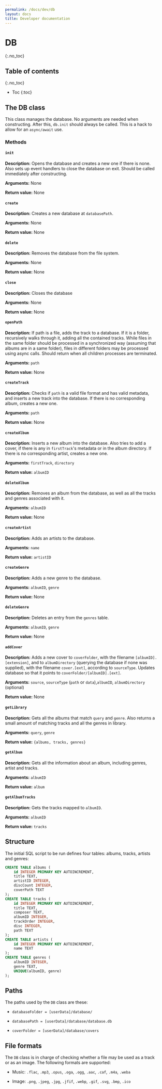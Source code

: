 ```yaml
---
permalink: /docs/dev/db
layout: docs
title: Developer documentation
---
```


# DB

{:.no_toc}

## Table of contents

{:.no_toc}

- Toc
  {:toc}

## The DB class

This class manages the database. No arguments are needed when constructing. After this, `db.init` should always be called. This is a hack to allow for an `async/await` use.

### Methods

#### `init`

**Description:** Opens the database and creates a new one if there is none. Also sets up event handlers to close the database on exit. Should be called immediately after constructing.

**Arguments:** None

**Return value:** None

#### `create`

**Description:** Creates a new database at `databasePath`.

**Arguments:** None

**Return value:** None

#### `delete`

**Description:** Removes the database from the file system.

**Arguments:** None

**Return value:** None

#### `close`

**Description:** Closes the database

**Arguments:** None

**Return value:** None

#### `openPath`

**Description:** If path is a file, adds the track to a database. If it is a folder, recursively walks through it, adding all the contained tracks. While files in the same folder should be processed in a synchronized way (assuming that albums are in a same folder), files in different folders may be processed using async calls. Should return when all children processes are terminated.

**Arguments:** `path`

**Return value:** None

#### `createTrack`

**Description:** Checks if `path` is a valid file format and has valid metadata, and inserts a new track into the database. If there is no corresponding album, creates a new one.

**Arguments:** `path`

**Return value:** None

#### `createAlbum`

**Description:** Inserts a new album into the database. Also tries to add a cover, if there is any in `firstTrack`'s metadata or in the album directory. If there is no corresponding artist, creates a new one.

**Arguments:** `firstTrack`, `directory`

**Return value:** `albumID`

#### `deleteAlbum`

**Description:** Removes an album from the database, as well as all the tracks and genres associated with it.

**Arguments:** `albumID`

**Return value:** None

#### `createArtist`

**Description:** Adds an artists to the database.

**Arguments:** `name`

**Return value:** `artistID`

#### `createGenre`

**Description:** Adds a new genre to the database.

**Arguments:** `albumID`, `genre`

**Return value:** None

#### `deleteGenre`

**Description:** Deletes an entry from the `genres` table.

**Arguments:** `albumID`, `genre`

**Return value:** None

#### `addCover`

**Description:** Adds a new cover to `coverFolder`, with the filename `[albumID].[extension]`, and to `albumDirectory` (querying the database if none was supplied), with the filename `cover.[ext]`, according to `sourceType`. Updates database so that it points to `coverFolder/[albumID].[ext]`.

**Arguments:** `source`, `sourceType` (`path` or `data`),`albumID`, `albumDirectory` (optional)

**Return value:** None

#### `getLibrary`

**Description:** Gets all the albums that match `query` and `genre`. Also returns a small amount of matching tracks and all the genres in library.

**Arguments:** `query`, `genre`

**Return value:** `{albums, tracks, genres}`

#### `getAlbum`

**Description:** Gets all the information about an album, including genres, artist and tracks.

**Arguments:** `albumID`

**Return value:** `album`

#### `getAlbumTracks`

**Description:** Gets the tracks mapped to `albumID`.

**Arguments:** `albumID`

**Return value:** `tracks`

## Structure

The initial SQL script to be run defines four tables: albums, tracks, artists and genres:

```sql
CREATE TABLE albums (
    id INTEGER PRIMARY KEY AUTOINCREMENT,
    title TEXT,
    artistID INTEGER,
    discCount INTEGER,
    coverPath TEXT
);
CREATE TABLE tracks (
    id INTEGER PRIMARY KEY AUTOINCREMENT,
    title TEXT,
    composer TEXT,
    albumID INTEGER,
    trackOrder INTEGER,
    disc INTEGER,
    path TEXT
);
CREATE TABLE artists (
    id INTEGER PRIMARY KEY AUTOINCREMENT,
    name TEXT
);
CREATE TABLE genres (
    albumID INTEGER,
    genre TEXT,
    UNIQUE(albumID, genre)
);
```

## Paths

The paths used by the `DB` class are these:

- `databaseFolder = [userData]/database/`

- `databasePath = [userData]/database/database.db`

- `coverFolder = [userData]/database/covers`

## File formats

The `DB` class is in charge of checking whether a file may be used as a track or as an image. The following formats are supported:

- Music: `.flac`, `.mp3`, `.opus`, `.oga`, `.ogg`, `.aac`, `.caf`, `.m4a`, `.weba`

- Image: `.png`, `.jpeg`, `.jpg`, `.jfif`, `.webp`, `.gif`, `.svg`, `.bmp`, `.ico`

